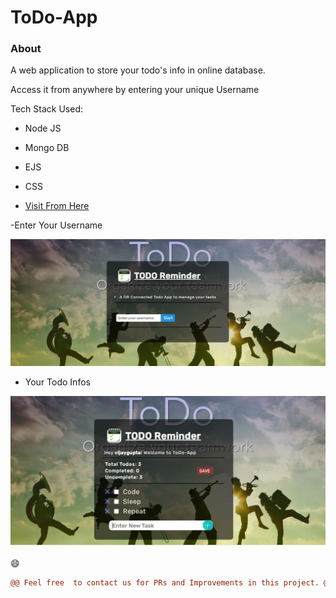 # ToDo-App

###  About

A web application to store your todo's info in online database.

Access it from anywhere by entering your unique Username

Tech Stack Used:
- Node JS
- Mongo DB
- EJS
- CSS


- [Visit From Here](https://domytodo.herokuapp.com/)

-Enter Your Username

![home](public/images/1.JPG)

- Your Todo Infos

![UserHome](public/images/2.JPG)




😄
```diff
@@ Feel free  to contact us for PRs and Improvements in this project. @@ 

